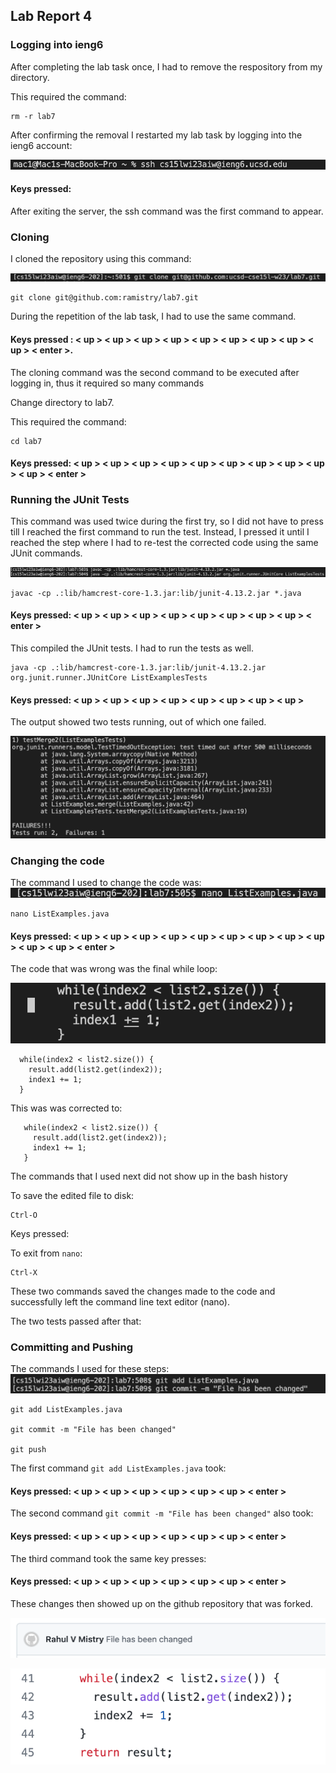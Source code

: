 ## Lab Report 4

### Logging into ieng6
  After completing the lab task once, I had to remove the respository
  from my directory.

  This required the command: 
  ```
  rm -r lab7
  ```

  After confirming the removal I restarted my lab task
  by logging into the ieng6 account:

  ![Login](Login.png)

#### Keys pressed: <up><enter>
  
  After exiting the server, the ssh command was the first command
  to appear.

  ### Cloning 

  I cloned the repository using this command:
  
  ![Cloning](Cloning.png)
  ```
  git clone git@github.com:ramistry/lab7.git
  ```
  
  During the repetition of the lab task, I had to use the same
  command.
  
#### Keys pressed : < up > < up > < up > < up > < up > < up > < up > < up > < up > < enter >.
  
  The cloning command was the second command to be executed after logging
  in, thus it required so many <up> commands
  
  Change directory to lab7.
  
  This required the command:
  ```
  cd lab7
  ```
#### Keys pressed: < up > < up > < up > < up > < up > < up > < up > < up > < up > < up > < enter >
  
### Running the JUnit Tests
  
  This command was used twice during the first try, so I did not 
  have to press <up> till I reached the first command to run the test.
  Instead, I pressed it until I reached the step where I had to re-test
  the corrected code using the same JUnit commands.
  
  ![Testing](Testing.png)
  
  ```
  javac -cp .:lib/hamcrest-core-1.3.jar:lib/junit-4.13.2.jar *.java
  ```
  
#### Keys pressed: < up > < up > < up > < up > < up > < up > < up > < up > < enter >
  
  This compiled the JUnit tests.
  I had to run the tests as well. 
  ```
  java -cp .:lib/hamcrest-core-1.3.jar:lib/junit-4.13.2.jar org.junit.runner.JUnitCore ListExamplesTests
  ```
  
#### Keys pressed: < up > < up > < up > < up > < up > < up > < up > < up > <enter>
  
  The output showed two tests running, out of which one failed.
  
  ![Fail_test](Fail_test.png)
  
### Changing the code
  
  The command I used to change the code was:
  ![Nano](Nano.png)
  ```
  nano ListExamples.java
  ```
#### Keys pressed: < up > < up > < up > < up > < up > < up > < up > < up > < up > < up > < up > < enter >
  
  The code that was wrong was the final while loop:
  
  ![Changing](Changing.png)
  ```
    while(index2 < list2.size()) {
      result.add(list2.get(index2));
      index1 += 1;
    }
  ```
                                  
  
 This was was corrected to:
                               
 ```
    while(index2 < list2.size()) {
      result.add(list2.get(index2));
      index1 += 1;
    }   
  ```
  
  The commands that I used next did not show up in the bash history
  
  To save the edited file to disk:
  ```
  Ctrl-O
  ```
  Keys pressed: <enter>
  
  To exit from ``nano``: 
  
  ```
  Ctrl-X
  ```
  These two commands saved the changes made to the code and successfully left
  the command line text editor (nano).
  
  The two tests passed after that:
  

  
### Committing and Pushing
  
  The commands I used for these steps:
  ![Commit_push](Commit_push.png)
  ```
  git add ListExamples.java
  
  git commit -m "File has been changed"
  
  git push
  ```
  
  The first command ```git add ListExamples.java``` took:
  
#### Keys pressed: < up > < up > < up > <up> < up > < up > < up > < enter >
  
  The second command ```git commit -m "File has been changed"``` also took:
  
#### Keys pressed: < up > < up > < up > <up> < up > < up > < up > < enter >
  
  The third command took the same key presses:
  
#### Keys pressed: < up > < up > < up > <up> < up > < up > < up > < enter >
  
  These changes then showed up on the github repository that was forked.
  
  ![Commit_message](Commit_message.png)
  
  
  
  ![Change_on_Git](Change_on_Git.png)
